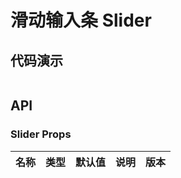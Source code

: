 # 滑动输入条 Slider


## 代码演示
```demo

```
## API

### Slider Props
| 名称 | 类型 | 默认值 | 说明 | 版本 |
| --- | --- | --- | --- | --- |
